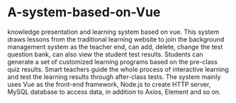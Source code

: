 # A-system-based-on-Vue
knowledge presentation and learning system based on vue.
This system draws lessons from the traditional learning website to join the background management system as the teacher end, can add, delete, change the test question bank, can also view the student test results. Students can generate a set of customized learning programs based on the pre-class quiz results. Smart teachers guide the whole process of interactive learning and test the learning results through after-class tests. The system mainly uses Vue as the front-end framework, Node.js to create HTTP server, MySQL database to access data, in addition to Axios, Element and so on. 

